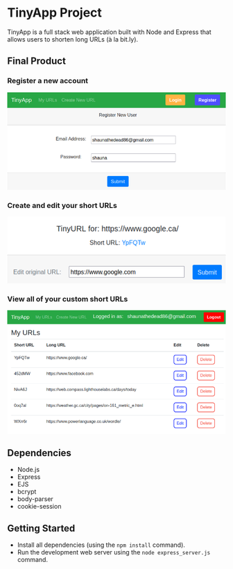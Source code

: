 # TinyApp Project

TinyApp is a full stack web application built with Node and Express that allows users to shorten long URLs (à la bit.ly).

## Final Product

### Register a new account
!["Register a new account"](https://raw.githubusercontent.com/ShaunaTheDead86/tinyapp/main/docs/register_page.png)
### Create and edit your short URLs
!["Create and edit your short URLs"](https://raw.githubusercontent.com/ShaunaTheDead86/tinyapp/main/docs/edit_urls.png)
### View all of your custom short URLs
!["View all of your custom short URLs"](https://raw.githubusercontent.com/ShaunaTheDead86/tinyapp/main/docs/my_urls.png)
## Dependencies

- Node.js
- Express
- EJS
- bcrypt
- body-parser
- cookie-session

## Getting Started

- Install all dependencies (using the `npm install` command).
- Run the development web server using the `node express_server.js` command.